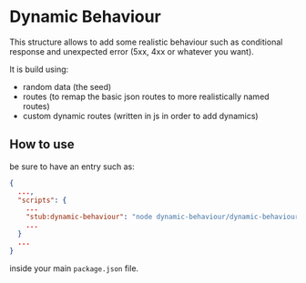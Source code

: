 Dynamic Behaviour
=================

This structure allows to add some realistic behaviour such as conditional response
and unexpected error (5xx, 4xx or whatever you want).

It is build using:
- random data (the seed)
- routes (to remap the basic json routes to more realistically named routes)
- custom dynamic routes (written in js in order to add dynamics)

How to use
----------

be sure to have an entry such as:

```json
{
  ...,
  "scripts": {
    ...
    "stub:dynamic-behaviour": "node dynamic-behaviour/dynamic-behaviour.js"
    ...
  }
  ...
}
```

inside your main `package.json` file.
